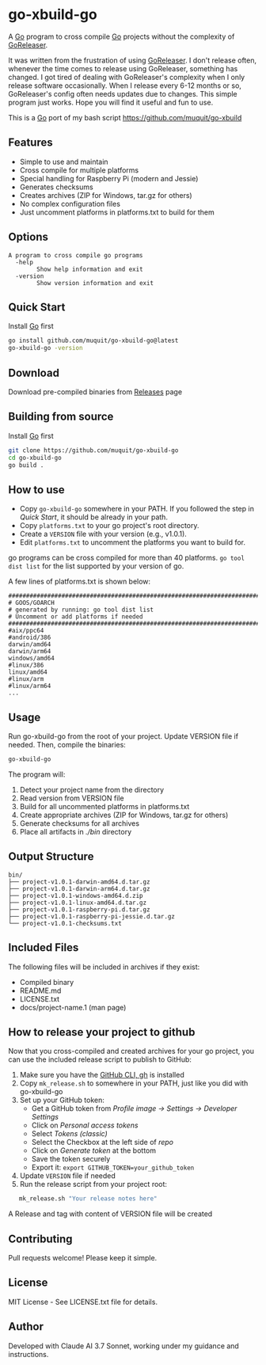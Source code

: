 # go-xbuild-go

A [Go](https://go.dev/) program to cross compile 
[Go](https://go.dev/) projects without the complexity of [GoReleaser](https://goreleaser.com/).

It was written from the frustration of using [GoReleaser](https://goreleaser.com/). I don't 
release often, whenever the time comes to release using GoReleaser, 
something has changed.
I got tired of dealing with GoReleaser's complexity when I only release
software occasionally. When I release every 6-12 months or so, GoReleaser's
config often needs updates due to changes. This simple program just works. 
Hope you will find it useful and fun to use.

This is a [Go](https://go.dev/) port of my bash script https://github.com/muquit/go-xbuild

## Features
- Simple to use and maintain
- Cross compile for multiple platforms
- Special handling for Raspberry Pi (modern and Jessie)
- Generates checksums
- Creates archives (ZIP for Windows, tar.gz for others)
- No complex configuration files
- Just uncomment platforms in platforms.txt to build for them

## Options

```
A program to cross compile go programs
  -help
    	Show help information and exit
  -version
    	Show version information and exit
```

## Quick Start

Install [Go](https://go.dev/) first

```bash
go install github.com/muquit/go-xbuild-go@latest
go-xbuild-go -version
```

## Download

Download pre-compiled binaries from
[Releases](https://github.com/muquit/go-xbuild-go/releases) page

## Building from source

Install [Go](https://go.dev/) first

```bash
git clone https://github.com/muquit/go-xbuild-go
cd go-xbuild-go
go build .
```

## How to use

- Copy `go-xbuild-go` somewhere in your PATH. If you followed the step in *Quick Start*, it should
   be  already in your path.
- Copy `platforms.txt` to your go project's root directory.
- Create a `VERSION` file with your version (e.g., v1.0.1).
- Edit `platforms.txt` to uncomment the platforms you want to build for.

go programs can be cross compiled for more than 40 platforms. `go tool dist list` for the list
supported by your version of go.

A few lines of platforms.txt is shown below:
```text
########################################################################
# GOOS/GOARCH
# generated by running: go tool dist list
# Uncomment or add platforms if needed
########################################################################
#aix/ppc64
#android/386
darwin/amd64
darwin/arm64
windows/amd64
#linux/386
linux/amd64
#linux/arm
#linux/arm64
...
```

## Usage
Run go-xbuild-go from the root of your project.  Update VERSION file if needed.
Then, compile the binaries:

```bash
go-xbuild-go
```

The program will:
1. Detect your project name from the directory
2. Read version from VERSION file
3. Build for all uncommented platforms in platforms.txt
4. Create appropriate archives (ZIP for Windows, tar.gz for others)
5. Generate checksums for all archives
6. Place all artifacts in _./bin_ directory

## Output Structure
```
bin/
├── project-v1.0.1-darwin-amd64.d.tar.gz
├── project-v1.0.1-darwin-arm64.d.tar.gz
├── project-v1.0.1-windows-amd64.d.zip
├── project-v1.0.1-linux-amd64.d.tar.gz
├── project-v1.0.1-raspberry-pi.d.tar.gz
├── project-v1.0.1-raspberry-pi-jessie.d.tar.gz
└── project-v1.0.1-checksums.txt
```

## Included Files
The following files will be included in archives if they exist:
- Compiled binary
- README.md
- LICENSE.txt
- docs/project-name.1 (man page)

## How to release your project to github

Now that you cross-compiled and created archives for your go project, you can use the included release script to publish to GitHub:

1. Make sure you have the [GitHub CLI, gh](https://cli.github.com/) is installed
2. Copy `mk_release.sh` to somewhere in your PATH, just like you did with go-xbuild-go
3. Set up your GitHub token:
   * Get a GitHub token from _Profile image -> Settings -> Developer Settings_
   * Click on _Personal access tokens_
   * Select _Tokens (classic)_
   * Select the Checkbox at the left side of _repo_
   * Click on _Generate token_ at the bottom
   * Save the token securely
   * Export it: `export GITHUB_TOKEN=your_github_token`
5. Update `VERSION` file if needed
5. Run the release script from your project root:

```bash
   mk_release.sh "Your release notes here"
```
A Release and tag with content of VERSION file will be created

## Contributing
Pull requests welcome! Please keep it simple.

## License
MIT License - See LICENSE.txt file for details.

## Author
Developed with Claude AI 3.7 Sonnet, working under my guidance and instructions.
